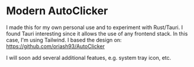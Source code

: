 # Modern AutoClicker

I made this for my own personal use and to experiment with Rust/Tauri.
I found Tauri interesting since it allows the use of any frontend stack. In this case, I'm using Tailwind.
I based the design on: https://github.com/oriash93/AutoClicker

I will soon add several additional featues, e.g. system tray icon, etc.